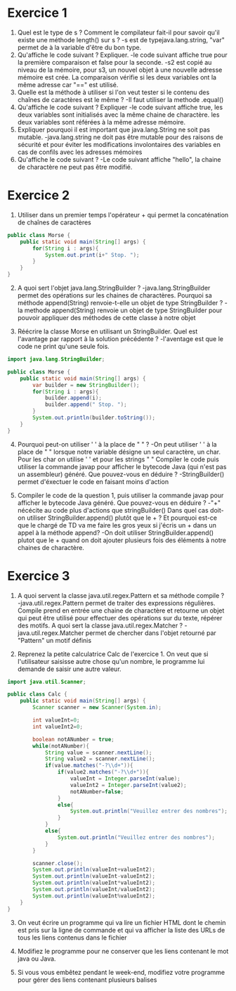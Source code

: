 Exercice 1
==========
1) Quel est le type de s ? Comment le compilateur fait-il pour savoir qu'il existe une méthode length() sur s ?
-s est de typejava.lang.string, "var" permet de à la variable d'être du bon type.
2) Qu'affiche le code suivant ? Expliquer.
-le code suivant affiche true pour la première comparaison et false pour la seconde.
-s2 est copié au niveau de la mémoire, pour s3, un nouvel objet à une nouvelle adresse mémoire est crée. La comparaison vérifie si les deux variables ont la même adresse car "==" est utilisé.
3) Quelle est la méthode à utiliser si l'on veut tester si le contenu des chaînes de caractères est le même ?
-Il faut utiliser la methode .equal()
4) Qu'affiche le code suivant ? Expliquer
-le code suivant affiche true, les deux variables sont initialisés avec la même chaine de charactère. les deux variables sont référées à la même adresse mémoire.
5) Expliquer pourquoi il est important que java.lang.String ne soit pas mutable.
-java.lang.string ne doit pas être mutable pour des raisons de sécurité et pour éviter les modifications involontaires des variables en cas de confils avec les adresses mémoires
6) Qu'affiche le code suivant ?
-Le code suivant affiche "hello", la chaine de charactère ne peut pas être modifié.

Exercice 2
==========
1) Utiliser dans un premier temps l'opérateur + qui permet la concaténation de chaînes de caractères
```java
public class Morse {
    public static void main(String[] args) {
        for(String i : args){
            System.out.print(i+" Stop. ");
        }
    }
}
```
2) A quoi sert l'objet java.lang.StringBuilder ?
-java.lang.StringBuilder permet des opérations sur les chaines de charactères.
Pourquoi sa méthode append(String) renvoie-t-elle un objet de type StringBuilder ?
-la methode append(String) renvoie un objet de type StringBuilder pour pouvoir appliquer des méthodes de cette classe à notre objet

3) Réécrire la classe Morse en utilisant un StringBuilder.
Quel est l'avantage par rapport à la solution précédente ?
-l'aventage est que le code ne print qu'une seule fois.
```java
import java.lang.StringBuilder;

public class Morse {
    public static void main(String[] args) {
        var builder = new StringBuilder();
        for(String i : args){
            builder.append(i);
            builder.append(" Stop. ");
        }
        System.out.println(builder.toString());
    }
}

```
4) Pourquoi peut-on utiliser ' ' à la place de " " ?
-On peut utiliser ' ' à la place de " " lorsque notre variable désigne un seul caractère, un char. Pour les char on utilise ' ' et pour les strings " "
Compiler le code puis utiliser la commande javap pour afficher le bytecode Java (qui n'est pas un assembleur) généré. Que pouvez-vous en déduire ?
-StringBuilder() permet d'éxectuer le code en faisant moins d'action

5) Compiler le code de la question 1, puis utiliser la commande javap pour afficher le bytecode Java généré.
Que pouvez-vous en déduire ?
-"+" nécécite au code plus d'actions que stringBuilder()
Dans quel cas doit-on utiliser StringBuilder.append() plutôt que le + ?
Et pourquoi est-ce que le chargé de TD va me faire les gros yeux si j'écris un + dans un appel à la méthode append?
-On doit utiliser StringBuilder.append() plutot que le + quand on doit ajouter plusieurs fois des éléments à notre chaines de charactère.

Exercice 3
==========

1) A quoi servent la classe java.util.regex.Pattern et sa méthode compile ?
-java.util.regex.Pattern permet de traiter des expressions régulières. Compile prend en entrée une chaine de charactère et retourne un objet qui peut être utilisé pour effectuer 
des opérations sur du texte, répérer des motifs.
A quoi sert la classe java.util.regex.Matcher ?
-java.util.regex.Matcher permet de chercher dans l'objet retourné par "Pattern" un motif définis

2) Reprenez la petite calculatrice Calc de l'exercice 1. On veut que si l'utilisateur saisisse autre chose qu'un nombre, le programme lui demande de saisir une autre valeur.
```java
import java.util.Scanner;

public class Calc {
    public static void main(String[] args) {
        Scanner scanner = new Scanner(System.in);

        int valueInt=0;
        int valueInt2=0;

        boolean notANumber = true;
        while(notANumber){
            String value = scanner.nextLine();
            String value2 = scanner.nextLine();
            if(value.matches("-?\\d+")){
                if(value2.matches("-?\\d+")){
                    valueInt = Integer.parseInt(value);
                    valueInt2 = Integer.parseInt(value2);
                    notANumber=false;
                }
                else{
                    System.out.println("Veuillez entrer des nombres");
                }
            }
            else{
                System.out.println("Veuillez entrer des nombres");
            }
        }

        scanner.close();
        System.out.println(valueInt+valueInt2);
        System.out.println(valueInt-valueInt2);
        System.out.println(valueInt*valueInt2);
        System.out.println(valueInt/valueInt2);
        System.out.println(valueInt%valueInt2);
    }
}
```

3) On veut écrire un programme qui va lire un fichier HTML dont le chemin est pris sur la ligne de commande et qui va afficher la liste des URLs de tous les liens contenus dans le fichier

4) Modifiez le programme pour ne conserver que les liens contenant le mot java ou Java.

5) Si vous vous embêtez pendant le week-end, modifiez votre programme pour gérer des liens contenant plusieurs balises